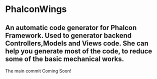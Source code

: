 # PhalconWings
An automatic code generator for Phalcon Framework.
Used to generator backend Controllers,Models and Views code.
She can help you generate most of the code, to reduce some of the basic mechanical works. 
-----------------------------
The main commit Coming Soon!
